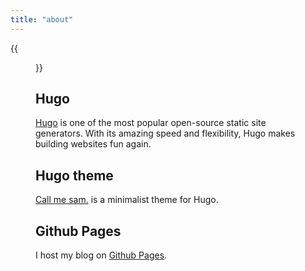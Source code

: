 ```yaml
---
title: "about"
---
```


{{<figure src="/images/about.png" >}}

## Hugo
[Hugo](https://gohugo.io/) is one of the most popular open-source static site generators. With its amazing speed and flexibility, Hugo makes building websites fun again.

## Hugo theme
[Call me sam.](https://themes.gohugo.io/hugo-theme-sam/) is a minimalist theme for Hugo.

## Github Pages
I host my blog on [Github Pages](https://pages.github.com).

